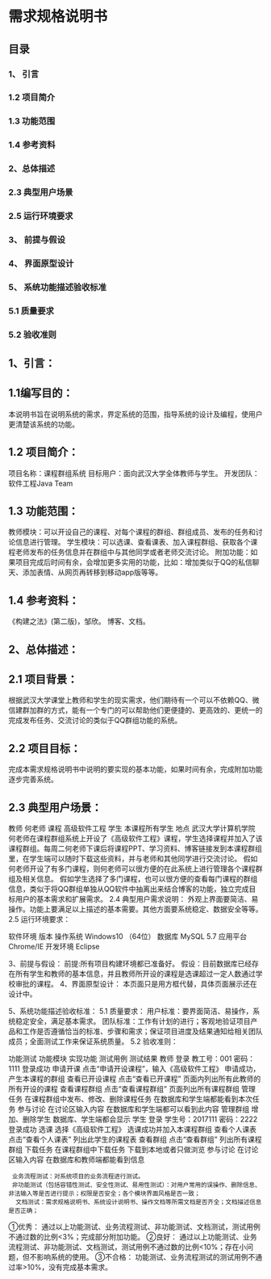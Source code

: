 # 需求规格说明书


## 目录
###  1、 引言
###  1.2 项目简介
###  1.3 功能范围
###  1.4 参考资料
### 2、总体描述
###  2.3 典型用户场景	
###  2.5 运行环境要求	
### 3、 前提与假设	
### 4、 界面原型设计	
### 5、 系统功能描述验收标准	
### 5.1 质量要求
### 5.2 验收准则





## 1、引言：
## 1.1编写目的：
   本说明书旨在说明系统的需求，界定系统的范围，指导系统的设计及编程，使用户更清楚该系统的功能。
## 1.2 项目简介：
   项目名称：课程群组系统
   目标用户：面向武汉大学全体教师与学生。
   开发团队：软件工程Java Team
## 1.3 功能范围：
  教师模块：可以开设自己的课程、对每个课程的群组、群组成员、发布的任务和讨论信息进行管理。
  学生模块：可以选课、查看课表、加入课程群组、获取各个课程老师发布的任务信息并在群组中与其他同学或者老师交流讨论。
  附加功能：如果项目完成后时间有余，会增加更多实用的功能，比如：增加类似于QQ的私信聊天、添加表情、从网页再转移到移动app版等等。
## 1.4 参考资料：
  《构建之法》(第二版)，邹欣。
  博客、文档。
## 2、总体描述：
## 2.1 项目背景：
  根据武汉大学课堂上教师和学生的现实需求，他们期待有一个可以不依赖QQ、微信建群加群的方式，能有一个专门的可以帮助他们更便捷的、更高效的、更统一的完成发布任务、交流讨论的类似于QQ群组功能的系统。
## 2.2 项目目标：
  完成本需求规格说明书中说明的要实现的基本功能，如果时间有余，完成附加功能逐步完善系统。
## 2.3 典型用户场景：
教师	何老师
课程	高级软件工程
学生	本课程所有学生
地点	武汉大学计算机学院
何老师在课程群组系统上开设了《高级软件工程》课程，学生选择课程并加入了该课程群组。每周二何老师下课后将课程PPT、学习资料、博客链接发到本课程群组里，在学生端可以随时下载这些资料，并与老师和其他同学进行交流讨论。
假如何老师开设了有多门课程，则何老师可以很方便的在此系统上进行管理各个课程群组及相关信息。
假如学生选择了多门课程，也可以很方便的查看每门课程的群组信息，类似于将QQ群组单独从QQ软件中抽离出来结合博客的功能，独立完成目标用户的基本需求和扩展需求。
2.4 典型用户需求说明： 外观上界面要简洁、易操作。功能上要满足以上描述的基本需要。其他方面要系统稳定、数据安全等等。
2.5 运行环境要求：
                 
软件环境	版本
操作系统	Windows10 （64位）
数据库	MySQL 5.7
应用平台	Chrome/IE
开发环境	Eclipse

3、前提与假设：
前提:所有项目构建环境都已准备好。
    假设：目前数据库已经存在所有学生和教师的基本信息，并且教师所开设的课程是选课超过一定人数通过学校审批的课程。
4、界面原型设计：
  本页面只是用方框代替，具体页面展示还在设计中。


5、系统功能描述验收标准：
5.1 质量要求：
用户标准：要界面简洁、易操作，系统稳定安全，满足基本需求。
团队标准：工作有计划的进行；客观地验证项目产品和工作是否遵循恰当的标准、步骤和需求；保证项目进度及结果通知给相关团队成员；全面测试工作来保证系统质量。
5.2 验收准则：

功能测试	功能模块	实现功能	测试用例	测试结果
	教师	登录	教工号：001
密码：1111	登录成功
		申请开课	点击“申请开设课程”，输入《高级软件工程》	申请成功，产生本课程的群组
		查看已开设课程	点击“查看已开课程”	页面内列出所有此教师的所有开设的课程
		查看课程群组	点击“查看课程群组”	页面列出所有课程群组
		管理任务	在课程群组中发布、修改、删除课程任务	在数据库和学生端都能看到本次任务
		参与讨论	在讨论区输入内容	在数据库和学生端都可以看到此内容
		管理群组	增加、删除学生	数据库、学生端都会显示
	学生	登录	学生号：2017111
密码：2222	登录成功
		选课	选择《高级软件工程》	选课成功并加入本课程群组
		查看个人课表	点击“查看个人课表”	列出此学生的课程表
		查看群组	点击“查看群组”	列出所有课程群组
		下载任务	在课程群组中下载任务	下载到本地或者只做浏览
		参与讨论	在讨论区输入内容	在数据库和教师端都能看到信息

     业务流程测试：对系统项目的业务流程进行测试。
     非功能测试（包括容错性测试、安全性测试、易用性测试）：对用户常用的误操作、删除信息、非法输入等是否进行提示；权限是否安全；各个模块界面风格是否一致；
      文档测试：需求规格说明书、系统设计说明书、操作文档等所需文档是否齐全；文档描述信息是否正确；
①优秀：
   通过以上功能测试、业务流程测试、非功能测试、文档测试，测试用例不通过数的比例<3%；完成部分附加功能。
②良好：
    通过以上功能测试、业务流程测试、非功能测试、文档测试，测试用例不通过数的比例<10%；存在小问题，但不影响系统的使用。
③不合格：
   功能测试、业务流程测试的测试用例不通过率>10%，没有完成基本需求。
      
